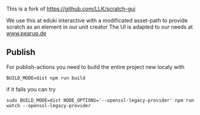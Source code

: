 This is a fork of https://github.com/LLK/scratch-gui

We use this at eduki interactive with a modificated asset-path to provide scratch as an element in our unit creator
The UI is adapted to our needs at www.pearup.de

## Publish

For publish-actions you need to build the entire project new localy with

`BUILD_MODE=dist npm run build`

if it fails you can try

`sudo BUILD_MODE=dist NODE_OPTIONS='--openssl-legacy-provider' npm run watch --openssl-legacy-provider`
